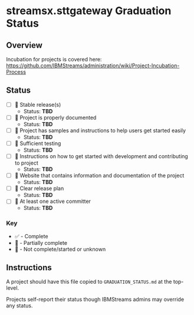 # streamsx.sttgateway Graduation Status


## Overview
Incubation for projects is covered here: https://github.com/IBMStreams/administration/wiki/Project-Incubation-Process

## Status

- [ ] :red_circle: Stable release(s)
  * Status: **TBD**
- [ ] :red_circle: Project is properly documented
  * Status: **TBD**
- [ ] :red_circle: Project has samples and instructions to help users get started easily
  * Status: **TBD**
- [ ] :red_circle: Sufficient testing
  * Status: **TBD**
- [ ] :red_circle: Instructions on how to get started with development and contributing to project
  * Status: **TBD**
- [ ] :red_circle: Website that contains information and documentation of the project
  * Status: **TBD**
- [ ] :red_circle: Clear release plan
  * Status: **TBD**
- [ ] :red_circle: At least one active committer
  * Status: **TBD**

### Key
* :white_check_mark: - Complete
* :large_orange_diamond: - Partially complete
* :red_circle: - Not complete/started or unknown

## Instructions
A project should have this file copied to `GRADUATION_STATUS.md` at the top-level.

Projects self-report their status though IBMStreams admins may override any status.
